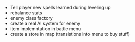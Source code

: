 - Tell player new spells learned during leveling up
- rebalance stats
- enemy class factory
- create a real AI system for enemy
- item implemntation in battle menu
- create a store in map (transistions into menu to buy stuff)
